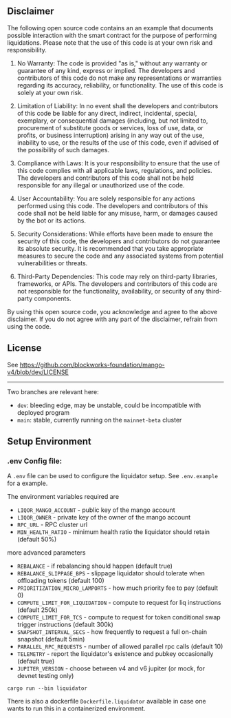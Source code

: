 ## Disclaimer

The following open source code contains an an example that documents possible interaction with the smart contract for the purpose of performing liquidations. Please note that the use of this code is at your own risk and responsibility.

1. No Warranty: The code is provided "as is," without any warranty or guarantee of any kind, express or implied. The developers and contributors of this code do not make any representations or warranties regarding its accuracy, reliability, or functionality. The use of this code is solely at your own risk.

2. Limitation of Liability: In no event shall the developers and contributors of this code be liable for any direct, indirect, incidental, special, exemplary, or consequential damages (including, but not limited to, procurement of substitute goods or services, loss of use, data, or profits, or business interruption) arising in any way out of the use, inability to use, or the results of the use of this code, even if advised of the possibility of such damages.

3. Compliance with Laws: It is your responsibility to ensure that the use of this code complies with all applicable laws, regulations, and policies. The developers and contributors of this code shall not be held responsible for any illegal or unauthorized use of the code.

4. User Accountability: You are solely responsible for any actions performed using this code. The developers and contributors of this code shall not be held liable for any misuse, harm, or damages caused by the bot or its actions.

5. Security Considerations: While efforts have been made to ensure the security of this code, the developers and contributors do not guarantee its absolute security. It is recommended that you take appropriate measures to secure the code and any associated systems from potential vulnerabilities or threats.

6. Third-Party Dependencies: This code may rely on third-party libraries, frameworks, or APIs. The developers and contributors of this code are not responsible for the functionality, availability, or security of any third-party components.

By using this open source code, you acknowledge and agree to the above disclaimer. If you do not agree with any part of the disclaimer, refrain from using the code.


## License

See https://github.com/blockworks-foundation/mango-v4/blob/dev/LICENSE

---


Two branches are relevant here:

- `dev`: bleeding edge, may be unstable, could be incompatible with deployed program
- `main`: stable, currently running on the `mainnet-beta` cluster

## Setup Environment

### .env Config file:

A `.env` file can be used to configure the liquidator setup. See `.env.example` for a example.

The environment variables required are

- `LIQOR_MANGO_ACCOUNT` - public key of the mango account
- `LIQOR_OWNER` - private key of the owner of the mango account
- `RPC_URL` - RPC cluster url
- `MIN_HEALTH_RATIO` - minimum health ratio the liquidator should retain (default 50%)

more advanced parameters

- `REBALANCE` - if rebalancing should happen (default true)
- `REBALANCE_SLIPPAGE_BPS` - slippage liquidator should tolerate when offloading tokens (default 100)
- `PRIORITIZATION_MICRO_LAMPORTS` - how much priority fee to pay (default 0)
- `COMPUTE_LIMIT_FOR_LIQUIDATION` - compute to request for liq instructions (default 250k)
- `COMPUTE_LIMIT_FOR_TCS` - compute to request for token conditional swap trigger instructions (default 300k)
- `SNAPSHOT_INTERVAL_SECS` - how frequently to request a full on-chain snapshot (default 5min)
- `PARALLEL_RPC_REQUESTS` - number of allowed parallel rpc calls (default 10)
- `TELEMETRY` - report the liquidator's existence and pubkey occasionally (default true)
- `JUPITER_VERSION` - choose between v4 and v6 jupiter (or mock, for devnet testing only)

```shell
cargo run --bin liquidator
```

There is also a dockerfile `Dockerfile.liquidator` available in case one wants to run this in a containerized environment.
